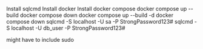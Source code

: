 Install sqlcmd
Install docker
Install docker compose 
docker compose up --build 
docker compose down
docker compose up --build -d
docker compose down 
sqlcmd -S localhost -U sa -P StrongPassword123#
sqlcmd -S localhost -U db_user -P StrongPassword123#

might have to include sudo 